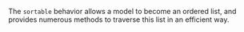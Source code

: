 The `sortable` behavior allows a model to become an ordered list, and provides numerous methods to traverse this list in an efficient way.